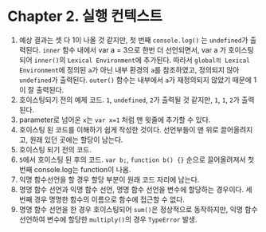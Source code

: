# Chapter 2. 실행 컨텍스트

1. 예상 결과는 셋 다 1이 나올 것 같지만, 첫 번째 `console.log()` 는 `undefined`가 출력된다. `inner` 함수 내에서 var a = 3으로 한번 더 선언되면서, var a 가
   호이스팅되어 `inner()`의 `Lexical Environment`에 추가된다. 따라서 `global의 Lexical Environment`에 정의된 `a`가 아닌 내부 환경의 `a`를 참조하였고, 정의되지
   않아 `undefined`가 출력된다. `outer()` 함수는 내부에서 `a`가 재정의되지 않았기 때문에 1이 잘 출력된다.
2. 호이스팅되기 전의 예제 코드. `1`, `undefined`, `2`가 출력될 것 같지만, `1`, `1`, `2`가 출력된다.
3. parameter로 넘어온 `x`는 `var x=1` 처럼 맨 윗줄에 추가할 수 있다.
4. 호이스팅 된 코드를 이해하기 쉽게 작성한 것이다. 선언부들이 맨 위로 끌어올려지고, 원래 있던 곳에는 할당이 남는다.
5. 호이스팅 되기 전의 코드.
6. `5`에서 호이스팅 된 후의 코드. `var b;`, `function b() {}` 순으로 끌어올려져서 첫번째 console.log는 function이 나옴.
7. 익명 함수선언을 할 경우 할당 부분이 원래 코드 자리에 남는다.
8. 명명 함수 선언과 익명 함수 선언, 명명 함수 선언을 변수에 할당하는 경우이다. 세번째 경우 명명한 함수의 이름으로 함수에 접근할 수 없다.
9. 명명 함수 선언을 한 경우 호이스팅되어 `sum()`은 정상적으로 동작하지만, 익명 함수 선언하여 변수에 할당한 `multiply()`의 경우 `TypeError` 발생.